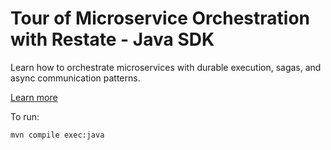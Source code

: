 # Tour of Microservice Orchestration with Restate - Java SDK

Learn how to orchestrate microservices with durable execution, sagas, and async communication patterns.

[Learn more](https://docs.restate.dev/tour/microservice-orchestration)

To run:

```shell
mvn compile exec:java
```
